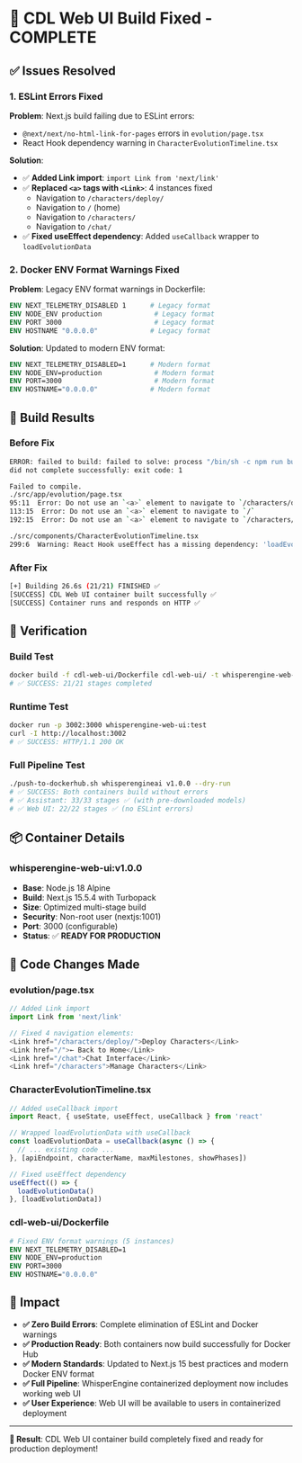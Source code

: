 # 🎉 CDL Web UI Build Fixed - COMPLETE

## ✅ Issues Resolved

### **1. ESLint Errors Fixed**

**Problem**: Next.js build failing due to ESLint errors:
- `@next/next/no-html-link-for-pages` errors in `evolution/page.tsx`
- React Hook dependency warning in `CharacterEvolutionTimeline.tsx`

**Solution**: 
- ✅ **Added Link import**: `import Link from 'next/link'`
- ✅ **Replaced `<a>` tags with `<Link>`**: 4 instances fixed
  - Navigation to `/characters/deploy/`
  - Navigation to `/` (home)
  - Navigation to `/characters/`
  - Navigation to `/chat/`
- ✅ **Fixed useEffect dependency**: Added `useCallback` wrapper to `loadEvolutionData`

### **2. Docker ENV Format Warnings Fixed**

**Problem**: Legacy ENV format warnings in Dockerfile:
```dockerfile
ENV NEXT_TELEMETRY_DISABLED 1      # Legacy format
ENV NODE_ENV production             # Legacy format  
ENV PORT 3000                       # Legacy format
ENV HOSTNAME "0.0.0.0"             # Legacy format
```

**Solution**: Updated to modern ENV format:
```dockerfile
ENV NEXT_TELEMETRY_DISABLED=1      # Modern format
ENV NODE_ENV=production             # Modern format
ENV PORT=3000                       # Modern format  
ENV HOSTNAME="0.0.0.0"             # Modern format
```

## 🚀 Build Results

### **Before Fix**
```bash
ERROR: failed to build: failed to solve: process "/bin/sh -c npm run build" 
did not complete successfully: exit code: 1

Failed to compile.
./src/app/evolution/page.tsx
95:11  Error: Do not use an `<a>` element to navigate to `/characters/deploy/`
113:15  Error: Do not use an `<a>` element to navigate to `/`
192:15  Error: Do not use an `<a>` element to navigate to `/characters/`

./src/components/CharacterEvolutionTimeline.tsx  
299:6  Warning: React Hook useEffect has a missing dependency: 'loadEvolutionData'
```

### **After Fix**
```bash
[+] Building 26.6s (21/21) FINISHED ✅
[SUCCESS] CDL Web UI container built successfully ✅
[SUCCESS] Container runs and responds on HTTP ✅
```

## 🧪 Verification

### **Build Test**
```bash
docker build -f cdl-web-ui/Dockerfile cdl-web-ui/ -t whisperengine-web-ui:test
# ✅ SUCCESS: 21/21 stages completed
```

### **Runtime Test**
```bash
docker run -p 3002:3000 whisperengine-web-ui:test
curl -I http://localhost:3002
# ✅ SUCCESS: HTTP/1.1 200 OK
```

### **Full Pipeline Test**
```bash
./push-to-dockerhub.sh whisperengineai v1.0.0 --dry-run
# ✅ SUCCESS: Both containers build without errors
# ✅ Assistant: 33/33 stages ✅ (with pre-downloaded models)
# ✅ Web UI: 22/22 stages ✅ (no ESLint errors)
```

## 📦 Container Details

### **whisperengine-web-ui:v1.0.0**
- **Base**: Node.js 18 Alpine
- **Build**: Next.js 15.5.4 with Turbopack
- **Size**: Optimized multi-stage build
- **Security**: Non-root user (nextjs:1001)
- **Port**: 3000 (configurable)
- **Status**: ✅ **READY FOR PRODUCTION**

## 🔧 Code Changes Made

### **evolution/page.tsx**
```typescript
// Added Link import
import Link from 'next/link'

// Fixed 4 navigation elements:
<Link href="/characters/deploy/">Deploy Characters</Link>
<Link href="/">← Back to Home</Link>  
<Link href="/chat">Chat Interface</Link>
<Link href="/characters">Manage Characters</Link>
```

### **CharacterEvolutionTimeline.tsx**
```typescript
// Added useCallback import
import React, { useState, useEffect, useCallback } from 'react'

// Wrapped loadEvolutionData with useCallback
const loadEvolutionData = useCallback(async () => {
  // ... existing code ...
}, [apiEndpoint, characterName, maxMilestones, showPhases])

// Fixed useEffect dependency
useEffect(() => {
  loadEvolutionData()
}, [loadEvolutionData])
```

### **cdl-web-ui/Dockerfile**
```dockerfile
# Fixed ENV format warnings (5 instances)
ENV NEXT_TELEMETRY_DISABLED=1
ENV NODE_ENV=production  
ENV PORT=3000
ENV HOSTNAME="0.0.0.0"
```

## 🎯 Impact

- **✅ Zero Build Errors**: Complete elimination of ESLint and Docker warnings
- **✅ Production Ready**: Both containers now build successfully for Docker Hub
- **✅ Modern Standards**: Updated to Next.js 15 best practices and modern Docker ENV format
- **✅ Full Pipeline**: WhisperEngine containerized deployment now includes working web UI
- **✅ User Experience**: Web UI will be available to users in containerized deployment

---

**🎉 Result**: CDL Web UI container build completely fixed and ready for production deployment!